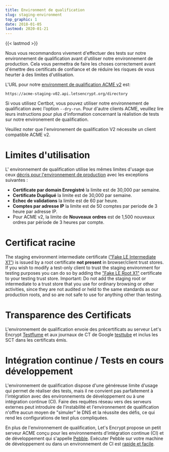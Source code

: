 ```yaml
---
title: Environment de qualification
slug: staging-environment
top_graphic: 1
date: 2018-01-05
lastmod: 2020-01-21
---
```


{{< lastmod >}}

Nous vous recommandons vivement d'effectuer des tests sur notre environnement de qualification avant d'utiliser notre environnement de production. Cela vous permettra de faire les choses correctement avant d'émettre des certificats de confiance et de réduire les risques de vous heurter à des limites d'utilisation.

L'URL  pour notre [environment de qualification ACME v2](https://community.letsencrypt.org/t/staging-endpoint-for-acme-v2/49605) est:

`https://acme-staging-v02.api.letsencrypt.org/directory`

Si vous utilisez Certbot, vous pouvez utiliser notre environnement de qualification avec l'option `--dry-run`. Pour d'autre clients ACME, veuillez lire leurs instructions pour plus d'information concernant la réalistion de tests sur notre environement de qualification.

Veuillez noter que l'environement de qualification V2 nécessite un client compatible ACME v2.

# Limites d'utilisation

L' environnement de qualification utilise les mêmes limites d'usage que ceux [décris pour l'environnement de production](/docs/rate-limits) avec les exceptions suivantes :

*  **Certificate par domain Enregistré** la limite est de 30,000 par semaine.
*  **Certificate Dupliqué** la limite est de 30,000 par semaine.
*  **Echec de validations** la limite est de 60 par heure.
*  **Comptes par adresse IP** la limite est de 50 comptes par periode de 3 heure par adresse IP.
* Pour ACME v2, la limite de **Nouveaux ordres** est de 1,500 nouveaux ordres par période de 3 heures par compte.

# Certificat racine

The staging environment intermediate certificate (["Fake LE Intermediate X1"](/certs/fakeleintermediatex1.pem)) is issued by a root certificate **not present** in browser/client trust stores. If you wish to modify a test-only client to trust the staging environment for testing purposes you can do so by adding the ["Fake LE Root X1"](/certs/fakelerootx1.pem) certificate to your testing trust store. Important: Do not add the staging root or intermediate to a trust store that you use for ordinary browsing or other activities, since they are not audited or held to the same standards as our production roots, and so are not safe to use for anything other than testing.

# Transparence des Certificats

L'environnement de qualification envoie des précertificats au serveur Let's Encrypt [Testflume](/docs/ct-logs) et aux journaux de CT de Google [testtube](http://www.certificate-transparency.org/known-logs#TOC-Test-Logs) et inclus les SCT dans les certificats émis.

# Intégration continue / Tests en cours développement

L'environnement de qualification dispose d'une généreuse  limite d'usage qui permet de réaliser des tests, mais il ne convient pas parfaitement à l'intégration avec des environnements de développement ou à une intégration continue (CI). Faire des requêtes réseau vers des serveurs externes peut introduire de l'instabilité et l'environnement de qualification n'offre aucun moyen de "simuler" le DNS et la réussite des défis, ce qui rend les configurations de test plus compliquées.

En plus de l'environnement de qualification, Let's Encrypt propose un petit serveur ACME conçu pour les environnements d'intégration continue (CI) et de  développement qui s'appelle [Pebble](https://github.com/letsencrypt/pebble). Exécuter Pebble sur votre machine de développement ou dans un environnement de CI est [rapide et facile](https://github.com/letsencrypt/pebble#docker).
